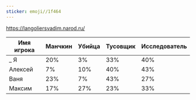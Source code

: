 ```yaml
---
sticker: emoji//1f464
---
```

https://langoliersvadim.narod.ru/

| Имя игрока | Манчкин | Убийца | Тусовщик | Исследователь |
| ---- | ---- | ---- | ---- | ---- |
| _ Я | 20% | 3% | 33% | 40% |
| Алексей | 7% | 10% | 40% | 43% |
| Ваня | 23% | 7% | 43% | 27%<br> |
| Максим | 17% | 27% | 23% | 33% |
